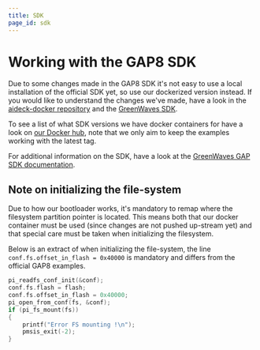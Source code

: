 ```yaml
---
title: SDK
page_id: sdk
---
```


# Working with the GAP8 SDK

Due to some changes made in the GAP8 SDK it's not easy to use a local installation of the official
SDK yet, so use our dockerized version instead. If you would like to understand the changes we've made,
have a look in the [aideck-docker repository](https://github.com/bitcraze/docker-aideck) and the
[GreenWaves SDK](https://github.com/GreenWaves-Technologies/gap_sdk).

To see a list of what SDK versions we have docker containers for have a look on [our Docker hub](https://hub.docker.com/r/bitcraze/aideck/tags),
note that we only aim to keep the examples working with the latest tag.

For additional information on the SDK, have a look at the [GreenWaves GAP SDK documentation](https://github.com/GreenWaves-Technologies/gap_sdk).

## Note on initializing the file-system

Due to how our bootloader works, it's mandatory to remap where the filesystem partition pointer
is located. This means both that our docker container must be used (since changes are not pushed
up-stream yet) and that special care must be taken when initializing the filesystem.

Below is an extract of when initializing the file-system, the line ```conf.fs.offset_in_flash = 0x40000```
is mandatory and differs from the official GAP8 examples.

```c
pi_readfs_conf_init(&conf);
conf.fs.flash = flash;
conf.fs.offset_in_flash = 0x40000;
pi_open_from_conf(fs, &conf);
if (pi_fs_mount(fs))
{
    printf("Error FS mounting !\n");
    pmsis_exit(-2);
}
```
